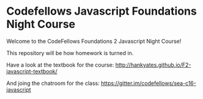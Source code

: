 # Codefellows Javascript Foundations Night Course

Welcome to the CodeFellows Foundations 2 Javascript Night Course!

This repository will be how homework is turned in.

Have a look at the textbook for the course: http://hankyates.github.io/F2-javascript-textbook/

And joing the chatroom for the class: https://gitter.im/codefellows/sea-c16-javascript
